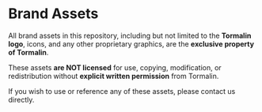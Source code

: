 # Brand Assets

All brand assets in this repository, including but not limited to the **Tormalin logo**, icons, and any other proprietary graphics, are the **exclusive property of Tormalin**.

These assets **are NOT licensed** for use, copying, modification, or redistribution without **explicit written permission** from Tormalin.

If you wish to use or reference any of these assets, please contact us directly.
